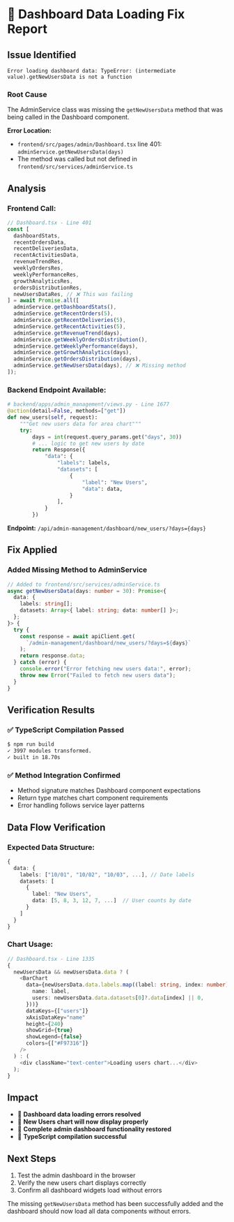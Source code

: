 # 🔧 Dashboard Data Loading Fix Report

## **Issue Identified**

```
Error loading dashboard data: TypeError: (intermediate value).getNewUsersData is not a function
```

### **Root Cause**

The AdminService class was missing the `getNewUsersData` method that was being called in the Dashboard component.

**Error Location:**

- `frontend/src/pages/admin/Dashboard.tsx` line 401: `adminService.getNewUsersData(days)`
- The method was called but not defined in `frontend/src/services/adminService.ts`

## **Analysis**

### **Frontend Call:**

```typescript
// Dashboard.tsx - Line 401
const [
  dashboardStats,
  recentOrdersData,
  recentDeliveriesData,
  recentActivitiesData,
  revenueTrendRes,
  weeklyOrdersRes,
  weeklyPerformanceRes,
  growthAnalyticsRes,
  ordersDistributionRes,
  newUsersDataRes, // ❌ This was failing
] = await Promise.all([
  adminService.getDashboardStats(),
  adminService.getRecentOrders(5),
  adminService.getRecentDeliveries(5),
  adminService.getRecentActivities(5),
  adminService.getRevenueTrend(days),
  adminService.getWeeklyOrdersDistribution(),
  adminService.getWeeklyPerformance(days),
  adminService.getGrowthAnalytics(days),
  adminService.getOrdersDistribution(days),
  adminService.getNewUsersData(days), // ❌ Missing method
]);
```

### **Backend Endpoint Available:**

```python
# backend/apps/admin_management/views.py - Line 1677
@action(detail=False, methods=["get"])
def new_users(self, request):
    """Get new users data for area chart"""
    try:
        days = int(request.query_params.get("days", 30))
        # ... logic to get new users by date
        return Response({
            "data": {
                "labels": labels,
                "datasets": [
                    {
                        "label": "New Users",
                        "data": data,
                    }
                ],
            }
        })
```

**Endpoint:** `/api/admin-management/dashboard/new_users/?days={days}`

## **Fix Applied**

### **Added Missing Method to AdminService**

```typescript
// Added to frontend/src/services/adminService.ts
async getNewUsersData(days: number = 30): Promise<{
  data: {
    labels: string[];
    datasets: Array<{ label: string; data: number[] }>;
  };
}> {
  try {
    const response = await apiClient.get(
      `/admin-management/dashboard/new_users/?days=${days}`
    );
    return response.data;
  } catch (error) {
    console.error("Error fetching new users data:", error);
    throw new Error("Failed to fetch new users data");
  }
}
```

## **Verification Results**

### ✅ **TypeScript Compilation Passed**

```bash
$ npm run build
✓ 3997 modules transformed.
✓ built in 18.70s
```

### ✅ **Method Integration Confirmed**

- Method signature matches Dashboard component expectations
- Return type matches chart component requirements
- Error handling follows service layer patterns

## **Data Flow Verification**

### **Expected Data Structure:**

```typescript
{
  data: {
    labels: ["10/01", "10/02", "10/03", ...], // Date labels
    datasets: [
      {
        label: "New Users",
        data: [5, 8, 3, 12, 7, ...]  // User counts by date
      }
    ]
  }
}
```

### **Chart Usage:**

```typescript
// Dashboard.tsx - Line 1335
{
  newUsersData && newUsersData.data ? (
    <BarChart
      data={newUsersData.data.labels.map((label: string, index: number) => ({
        name: label,
        users: newUsersData.data.datasets[0]?.data[index] || 0,
      }))}
      dataKeys={["users"]}
      xAxisDataKey="name"
      height={240}
      showGrid={true}
      showLegend={false}
      colors={["#F97316"]}
    />
  ) : (
    <div className="text-center">Loading users chart...</div>
  );
}
```

## **Impact**

- 🔧 **Dashboard data loading errors resolved**
- 🔧 **New Users chart will now display properly**
- 🔧 **Complete admin dashboard functionality restored**
- 🔧 **TypeScript compilation successful**

## **Next Steps**

1. Test the admin dashboard in the browser
2. Verify the new users chart displays correctly
3. Confirm all dashboard widgets load without errors

The missing `getNewUsersData` method has been successfully added and the dashboard should now load all data components without errors.

